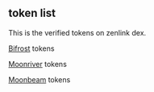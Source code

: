 ## token list

This is the verified tokens on zenlink dex.


[Bifrost](https://github.com/zenlinkpro/token-list/blob/main/tokens/bifrost.json) tokens

[Moonriver](https://github.com/zenlinkpro/token-list/blob/main/tokens/moonriver.json) tokens

[Moonbeam](https://github.com/zenlinkpro/token-list/blob/main/tokens/moonbeam.json) tokens

